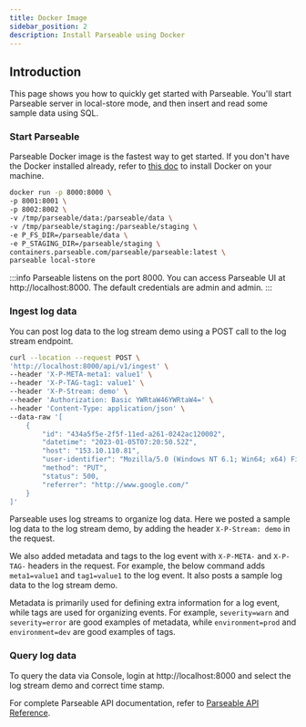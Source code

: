 ```yaml
---
title: Docker Image
sidebar_position: 2
description: Install Parseable using Docker
---
```


## Introduction 

This page shows you how to quickly get started with Parseable. You'll start Parseable server in local-store mode, and then insert and read some sample data using SQL.

### Start Parseable

Parseable Docker image is the fastest way to get started. If you don't have the Docker installed already, refer to [this doc](https://www.docker.com/products/docker-desktop/) to install Docker on your machine.

```sh
docker run -p 8000:8000 \
-p 8001:8001 \
-p 8002:8002 \
-v /tmp/parseable/data:/parseable/data \
-v /tmp/parseable/staging:/parseable/staging \
-e P_FS_DIR=/parseable/data \
-e P_STAGING_DIR=/parseable/staging \
containers.parseable.com/parseable/parseable:latest \
parseable local-store
```

:::info
Parseable listens on the port 8000. You can access Parseable UI at http://localhost:8000. The default credentials are admin and admin.
:::

### Ingest log data

You can post log data to the log stream demo using a POST call to the log stream endpoint.

```sh
curl --location --request POST \
'http://localhost:8000/api/v1/ingest' \
--header 'X-P-META-meta1: value1' \
--header 'X-P-TAG-tag1: value1' \
--header 'X-P-Stream: demo' \
--header 'Authorization: Basic YWRtaW46YWRtaW4=' \
--header 'Content-Type: application/json' \
--data-raw '[
    {
        "id": "434a5f5e-2f5f-11ed-a261-0242ac120002",
        "datetime": "2023-01-05T07:20:50.52Z",
        "host": "153.10.110.81",
        "user-identifier": "Mozilla/5.0 (Windows NT 6.1; Win64; x64) Firefox/64.0",
        "method": "PUT",
        "status": 500,
        "referrer": "http://www.google.com/"
    }
]'
```

Parseable uses log streams to organize log data. Here we posted a sample log data to the log stream demo, by adding the header `X-P-Stream: demo` in the request.

We also added metadata and tags to the log event with `X-P-META-` and `X-P-TAG-` headers in the request. For example, the below command adds `meta1=value1` and `tag1=value1` to the log event. It also posts a sample log data to the log stream demo.

Metadata is primarily used for defining extra information for a log event, while tags are used for organizing events. For example, `severity=warn` and `severity=error` are good examples of metadata, while `environment=prod` and `environment=dev` are good examples of tags.

### Query log data

To query the data via Console, login at http://localhost:8000 and select the log stream demo and correct time stamp.

For complete Parseable API documentation, refer to [Parseable API Reference](/docs/features/api).